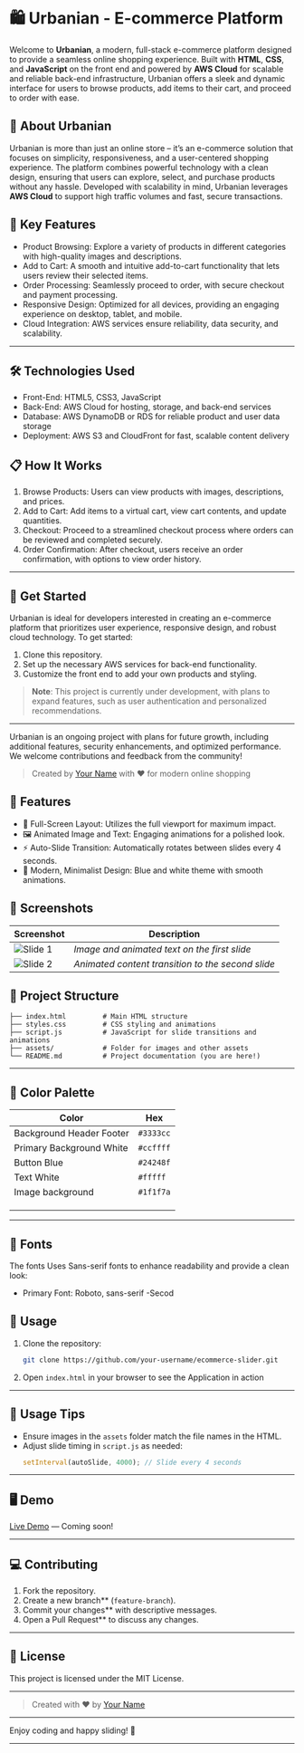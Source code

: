 # 🛍️ Urbanian - E-commerce Platform

Welcome to **Urbanian**, a modern, full-stack e-commerce platform designed to provide a seamless online shopping experience. Built with **HTML**, **CSS**, and **JavaScript** on the front end and powered by **AWS Cloud** for scalable and reliable back-end infrastructure, Urbanian offers a sleek and dynamic interface for users to browse products, add items to their cart, and proceed to order with ease.

## 🎉 About Urbanian

Urbanian is more than just an online store – it’s an e-commerce solution that focuses on simplicity, responsiveness, and a user-centered shopping experience. The platform combines powerful technology with a clean design, ensuring that users can explore, select, and purchase products without any hassle. Developed with scalability in mind, Urbanian leverages **AWS Cloud** to support high traffic volumes and fast, secure transactions.

## 🔑 Key Features

- Product Browsing: Explore a variety of products in different categories with high-quality images and descriptions.
- Add to Cart: A smooth and intuitive add-to-cart functionality that lets users review their selected items.
- Order Processing: Seamlessly proceed to order, with secure checkout and payment processing.
- Responsive Design: Optimized for all devices, providing an engaging experience on desktop, tablet, and mobile.
- Cloud Integration: AWS services ensure reliability, data security, and scalability.

---

## 🛠️ Technologies Used

- Front-End: HTML5, CSS3, JavaScript
- Back-End: AWS Cloud for hosting, storage, and back-end services
- Database: AWS DynamoDB or RDS for reliable product and user data storage
- Deployment: AWS S3 and CloudFront for fast, scalable content delivery

## 📋 How It Works

1. Browse Products: Users can view products with images, descriptions, and prices.
2. Add to Cart: Add items to a virtual cart, view cart contents, and update quantities.
3. Checkout: Proceed to a streamlined checkout process where orders can be reviewed and completed securely.
4. Order Confirmation: After checkout, users receive an order confirmation, with options to view order history.

---

## 🚀 Get Started

Urbanian is ideal for developers interested in creating an e-commerce platform that prioritizes user experience, responsive design, and robust cloud technology. To get started:

1. Clone this repository.
2. Set up the necessary AWS services for back-end functionality.
3. Customize the front end to add your own products and styling.

> **Note**: This project is currently under development, with plans to expand features, such as user authentication and personalized recommendations.

---

Urbanian is an ongoing project with plans for future growth, including additional features, security enhancements, and optimized performance. We welcome contributions and feedback from the community!

> Created by [Your Name](https://github.com/your-username) with ❤️ for modern online shopping

## 🚀 Features

- 🎨 Full-Screen Layout: Utilizes the full viewport for maximum impact.
- 🖼️ Animated Image and Text: Engaging animations for a polished look.
- ⚡ Auto-Slide Transition: Automatically rotates between slides every 4 seconds.
- 🎯 Modern, Minimalist Design: Blue and white theme with smooth animations.

## 📸 Screenshots

| Screenshot | Description |
|------------|-------------|
| ![Slide 1](./assets/screenshot1.png) | *Image and animated text on the first slide* |
| ![Slide 2](./assets/screenshot2.png) | *Animated content transition to the second slide* |


## 📂 Project Structure

```
├── index.html         # Main HTML structure
├── styles.css         # CSS styling and animations
├── script.js          # JavaScript for slide transitions and animations
├── assets/            # Folder for images and other assets
└── README.md          # Project documentation (you are here!)
```

---

## 🌈 Color Palette

| Color                          | Hex        |
|--------------------------------|------------|
| Background Header Footer       | `#3333cc`  |
| Primary Background White       | `#ccffff`  |
| Button Blue                    | `#24248f`  |
| Text White                     | `#fffff`   |
| Image background               | `#1f1f7a`  |
|                                |            |
|                                |            |  
|                                |            |

---

## 🎨 Fonts

The fonts Uses Sans-serif fonts to enhance readability and provide a clean look:
- Primary Font: Roboto, sans-serif
-Secod

## 📖 Usage

1. Clone the repository:
   ```bash
   git clone https://github.com/your-username/ecommerce-slider.git
   ```

2. Open `index.html` in your browser to see the Application in action

---

## 🎯 Usage Tips

- Ensure images in the `assets` folder match the file names in the HTML.
- Adjust slide timing in `script.js` as needed:
   ```javascript
   setInterval(autoSlide, 4000); // Slide every 4 seconds
   ```

---

## 🖥️ Demo

[Live Demo](#) — Coming soon!

---

## 💻 Contributing

1. Fork the repository.
2. Create a new branch** (`feature-branch`).
3. Commit your changes** with descriptive messages.
4. Open a Pull Request** to discuss any changes.

---

## 📄 License

This project is licensed under the MIT License.

---

> Created with ❤️ by [Your Name](https://github.com/your-username)

--- 

Enjoy coding and happy sliding! 🎉

--- 
